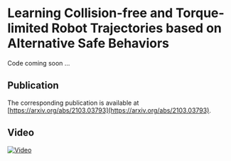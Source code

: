 # Learning Collision-free and Torque-limited Robot Trajectories based on Alternative Safe Behaviors
Code coming soon ...


## Publication
The corresponding publication is available at [https://arxiv.org/abs/2103.03793](https://arxiv.org/abs/2103.03793).


## Video

[![Video](https://img.youtube.com/vi/5YpUhMx1xZM/0.jpg)](https://www.youtube.com/watch?v=5YpUhMx1xZM)
